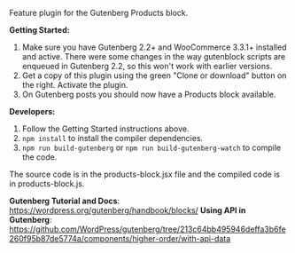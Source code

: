 Feature plugin for the Gutenberg Products block.

**Getting Started:**
1. Make sure you have Gutenberg 2.2+ and WooCommerce 3.3.1+ installed and active. There were some changes in the way gutenblock scripts are enqueued in Gutenberg 2.2, so this won't work with earlier versions.
2. Get a copy of this plugin using the green "Clone or download" button on the right. Activate the plugin.
3. On Gutenberg posts you should now have a Products block available.

**Developers:**
1. Follow the Getting Started instructions above.
2. `npm install` to install the compiler dependencies.
3. `npm run build-gutenberg` or `npm run build-gutenberg-watch` to compile the code.

The source code is in the products-block.jsx file and the compiled code is in products-block.js.

**Gutenberg Tutorial and Docs**: https://wordpress.org/gutenberg/handbook/blocks/
**Using API in Gutenberg**: https://github.com/WordPress/gutenberg/tree/213c64bb495946deffa3b6fe260f95b87de5774a/components/higher-order/with-api-data
